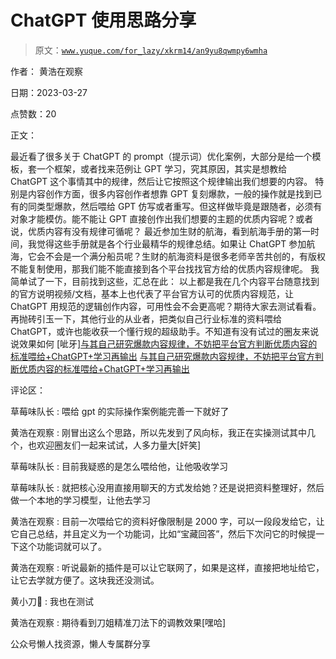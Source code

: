 # ChatGPT 使用思路分享

> 原文：[`www.yuque.com/for_lazy/xkrm14/an9yu8qwmpy6wmha`](https://www.yuque.com/for_lazy/xkrm14/an9yu8qwmpy6wmha)



作者： 黄浩在观察



日期：2023-03-27



点赞数：20

<ne-card data-card-name="hr" data-card-type="block" id="gT31K" data-event-boundary="card">

正文：



最近看了很多关于 ChatGPT 的 prompt（提示词）优化案例，大部分是给一个模板，套一个框架，或者找来范例让 GPT 学习，究其原因，其实是想教给 ChatGPT 这个事情其中的规律，然后让它按照这个规律输出我们想要的内容。 特别是内容创作方面，很多内容创作者想靠 GPT 复刻爆款，一般的操作就是找到已有的同类型爆款，然后喂给 GPT 仿写或者重写。但这样做毕竟是跟随者，必须有对象才能模仿。能不能让 GPT 直接创作出我们想要的主题的优质内容呢？或者说，优质内容有没有规律可循呢？ 最近参加生财的航海，看到航海手册的第一时间，我觉得这些手册就是各个行业最精华的规律总结。如果让 ChatGPT 参加航海，它会不会是一个满分船员呢？生财的航海资料是很多老师辛苦共创的，有版权不能复制使用，那我们能不能直接到各个平台找找官方给的优质内容规律呢。 我简单试了一下，目前找到这些，汇总在此： 以上都是我在几个内容平台随意找到的官方说明视频/文档，基本上也代表了平台官方认可的优质内容规范，让 ChatGPT 用规范的逻辑创作内容，可用性会不会更高呢？期待大家去测试看看。 再抛砖引玉一下，其他行业的从业者，把类似自己行业标准的资料喂给 ChatGPT，或许也能收获一个懂行规的超级助手。不知道有没有试过的圈友来说说效果如何 [呲牙][与其自己研究爆款内容规律，不妨把平台官方判断优质内容的标准喂给+ChatGPT+学习再输出](https://articles.zsxq.com/id_96w2wjjxu2qg.html) [与其自己研究爆款内容规律，不妨把平台官方判断优质内容的标准喂给+ChatGPT+学习再输出](https://articles.zsxq.com/id_96w2wjjxu2qg.html)

<ne-card data-card-name="hr" data-card-type="block" id="ZBAnp" data-event-boundary="card">

评论区：



草莓味队长 : 喂给 gpt 的实际操作案例能完善一下就好了



黄浩在观察 : 刚冒出这么个思路，所以先发到了风向标，我正在实操测试其中几个，也欢迎圈友们一起来试试，人多力量大[奸笑]



草莓味队长 : 目前我疑惑的是怎么喂给他，让他吸收学习



草莓味队长 : 就把核心没用直接用聊天的方式发给她？还是说把资料整理好，然后做一个本地的学习模型，让他去学习



黄浩在观察 : 目前一次喂给它的资料好像限制是 2000 字，可以一段段发给它，让它自己总结，并且定义为一个功能词，比如“宝藏回答”，然后下次问它的时候提一下这个功能词就可以了。



黄浩在观察 : 听说最新的插件是可以让它联网了，如果是这样，直接把地址给它，让它去学就方便了。这块我还没测试。



黄小刀🔪 : 我也在测试



黄浩在观察 : 期待看到刀姐精准刀法下的调教效果[嘿哈]

<ne-card data-card-name="hr" data-card-type="block" id="Va2OK" data-event-boundary="card">

公众号懒人找资源，懒人专属群分享

</ne-card></ne-card></ne-card>